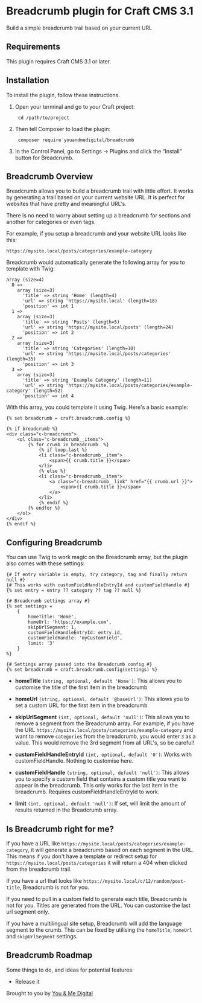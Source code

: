 # Breadcrumb plugin for Craft CMS 3.1

Build a simple breadcrumb trail based on your current URL

## Requirements

This plugin requires Craft CMS 3.1 or later.

## Installation

To install the plugin, follow these instructions.

1. Open your terminal and go to your Craft project:

        cd /path/to/project

2. Then tell Composer to load the plugin:

        composer require youandmedigital/breadcrumb

3. In the Control Panel, go to Settings → Plugins and click the “Install” button for Breadcrumb.

## Breadcrumb Overview

Breadcrumb allows you to build a breadcrumb trail with little effort. It works by generating a trail based on your current website URL. It is perfect for websites that have pretty and meaningful URL's.

There is no need to worry about setting up a breadcrumb for sections and another for categories or even tags.

For example, if you setup a breadcrumb and your website URL looks like this:
```
https://mysite.local/posts/categories/example-category
```

Breadcrumb would automatically generate the following array for you to template with Twig:
```
array (size=4)
  0 =>
    array (size=3)
      'title' => string 'Home' (length=4)
      'url' => string 'https://mysite.local' (length=18)
      'position' => int 1
  1 =>
    array (size=3)
      'title' => string 'Posts' (length=5)
      'url' => string 'https://mysite.local/posts' (length=24)
      'position' => int 2
  2 =>
    array (size=3)
      'title' => string 'Categories' (length=10)
      'url' => string 'https://mysite.local/posts/categories' (length=35)
      'position' => int 3
  3 =>
    array (size=3)
      'title' => string 'Example Category' (length=11)
      'url' => string 'https://mysite.local/posts/categories/example-category' (length=52)
      'position' => int 4
```

With this array, you could template it using Twig. Here's a basic example:

```
{% set breadcrumb = craft.breadcrumb.config %}

{% if breadcrumb %}
<div class="c-breadcrumb">
    <ol class="c-breadcrumb__items">
        {% for crumb in breadcrumb  %}
            {% if loop.last %}
            <li class="c-breadcrumb__item">
                <span>{{ crumb.title }}</span>
            </li>
            {% else %}
            <li class="c-breadcrumb__item">
                <a class="c-breadcrumb__link" href="{{ crumb.url }}">
                    <span>{{ crumb.title }}</span>
                </a>
            </li>
            {% endif %}
        {% endfor %}
    </ol>
</div>
{% endif %}
```

## Configuring Breadcrumb

You can use Twig to work magic on the Breadcrumb array, but the plugin also comes with these settings:

```
{# If entry variable is empty, try category, tag and finally return null #}
{# This works with customFieldHandleEntryId and customFieldHandle #}
{% set entry = entry ?? category ?? tag ?? null %}

{# Breadcrumb settings array #}
{% set settings =
    {
        homeTitle: 'Home',
        homeUrl: 'https://example.com',
        skipUrlSegment: 1,
        customFieldHandleEntryId: entry.id,
        customFieldHandle: 'myCustomField',
        limit: '3'
    }
%}

{# Settings array passed into the Breadcrumb config #}
{% set breadcrumb = craft.breadcrumb.config(settings) %}
```
- **homeTitle** `(string, optional, default 'Home')`: This allows you to customise the title of the first item in the breadcrumb

- **homeUrl** `(string, optional, default '@baseUrl')`: This allows you to set a custom URL for the first item in the breadcrumb

- **skipUrlSegment** `(int, optional, default 'null')`: This allows you to remove a segment from the Breadcrumb array. For example, if you have the URL `https://mysite.local/posts/categories/example-category` and want to remove `categories` from the breadcrumb, you would enter `3` as a value. This would remove the 3rd segment from all URL's, so be careful!

- **customFieldHandleEntryId** `(int, optional, default '0')`: Works with customFieldHandle. Nothing to customise here.

- **customFieldHandle** `(string, optional, default 'null')`: This allows you to specify a custom field that contains a custom title you want to appear in the breadcrumb. This only works for the last item in the breadcrumb. Requires customFieldHandleEntryId to work.

- **limit** `(int, optional, default 'null')`: If set, will limit the amount of results returned in the Breadcrumb array.

## Is Breadcrumb right for me?

If you have a URL like `https://mysite.local/posts/categories/example-category`, it will generate a breadcrumb based on each segment in the URL. This means if you don't have a template or redirect setup for `https://mysite.local/posts/categories` it will return a 404 when clicked from the breadcrumb trail.

If you have a url that looks like `https://mysite.local/c/12/random/post-title`, Breadcrumb is not for you.

If you need to pull in a custom field to generate each title, Breadcrumb is not for you. Titles are generated from the URL. You can customise the last url segment only.

If you have a multilingual site setup, Breadcrumb will add the language segment to the crumb. This can be fixed by utilising the `homeTitle`, `homeUrl` and `skipUrlSegment` settings.


## Breadcrumb Roadmap

Some things to do, and ideas for potential features:

* Release it

Brought to you by [You & Me Digital](https://youandme.digital)

